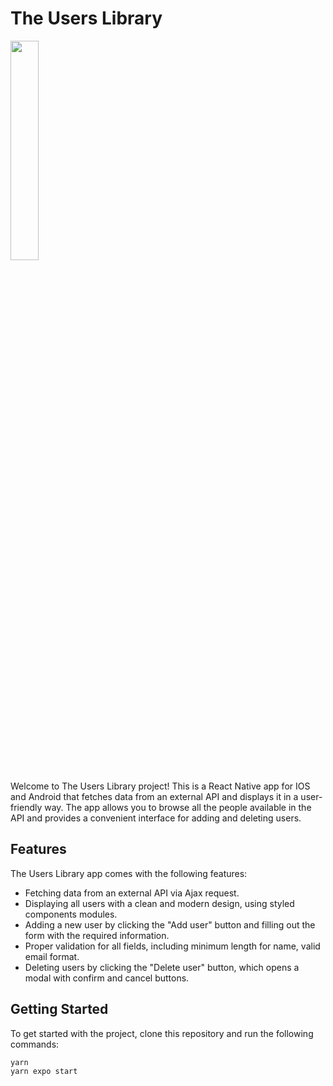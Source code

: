 # The Users Library
<img src="https://i.imgur.com/K289e42.jpg"  width="30%" height="30%">

Welcome to The Users Library project! This is a React Native app for IOS and Android that fetches data from an external API and displays it in a user-friendly way. The app allows you to browse all the people available in the API and provides a convenient interface for adding and deleting users.

## Features

The Users Library app comes with the following features:

- Fetching data from an external API via Ajax request.
- Displaying all users with a clean and modern design, using styled components modules.
- Adding a new user by clicking the "Add user" button and filling out the form with the required information.
- Proper validation for all fields, including minimum length for name, valid email format.
- Deleting users by clicking the "Delete user" button, which opens a modal with confirm and cancel buttons.

## Getting Started

To get started with the project, clone this repository and run the following commands:

```
yarn
yarn expo start
```
